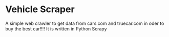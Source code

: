 # Vehicle Scraper

A simple web crawler to get data from cars.com and truecar.com in oder to buy the best car!!!! It is written in Python Scrapy
